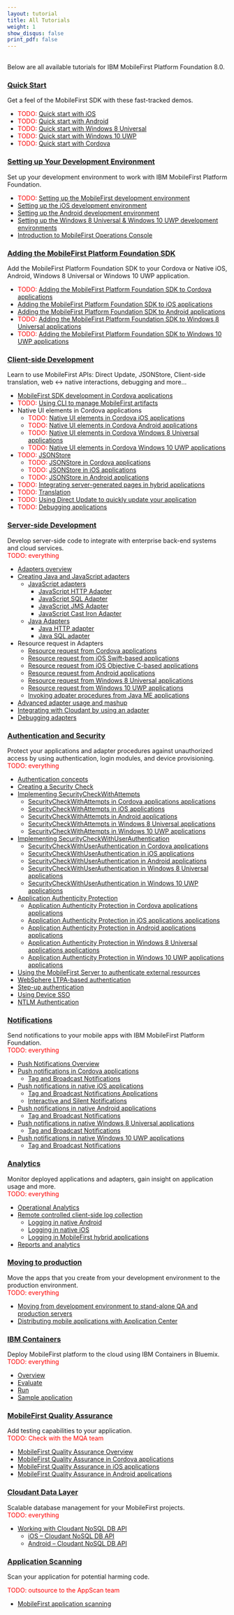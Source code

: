 ```yaml
---
layout: tutorial
title: All Tutorials
weight: 1
show_disqus: false
print_pdf: false
---
```

<br>
Below are all available tutorials for IBM MobileFirst Platform Foundation 8.0.

### [Quick Start](../quick-start)
Get a feel of the MobileFirst SDK with these fast-tracked demos.

* <span style="color:red">TODO: </span>[Quick start with iOS](../quick-start/ios/)
* <span style="color:red">TODO: </span>[Quick start with Android](../quick-start/android/)
* <span style="color:red">TODO: </span>[Quick start with Windows 8 Universal](../quick-start/windows-8/)
* <span style="color:red">TODO: </span>[Quick start with Windows 10 UWP](../quick-start/windows-10/)
* <span style="color:red">TODO: </span>[Quick start with Cordova](../quick-start/cordova/)

### [Setting up Your Development Environment](../setting-up-your-development-environment/)
Set up your development environment to work with IBM MobileFirst Platform Foundation.

* <span style="color:red">TODO: </span>[Setting up the MobileFirst development environment](../setting-up-your-development-environment/setting-up-the-mobilefirst-development-environment/)
* [Setting up the iOS development environment](../setting-up-your-development-environment/setting-up-the-ios-development-environment/)
* [Setting up the Android development environment](../setting-up-your-development-environment/setting-up-the-android-development-environment/)
* [Setting up the Windows 8 Universal & Windows 10 UWP development environments](../setting-up-your-development-environment/setting-up-the-windows-8-and-windows-10-development-environment/)
* [Introduction to MobileFirst Operations Console](../quick-start/introduction-to-mobilefirst-platform-operations-console/)

### [Adding the MobileFirst Platform Foundation SDK](../adding-the-mfpf-sdk/)
Add the MobileFirst Platform Foundation SDK to your Cordova or Native iOS, Android, Windows 8 Universal or Windows 10 UWP application.

* <span style="color:red">TODO: </span>[Adding the MobileFirst Platform Foundation SDK to Cordova applications](../adding-the-mfpf-sdk/adding-the-mfpf-sdk-to-cordova-applications/)
* [Adding the MobileFirst Platform Foundation SDK to iOS applications](../adding-the-mfpf-sdk/adding-the-mfpf-sdk-to-ios-applications/)
* [Adding the MobileFirst Platform Foundation SDK to Android applications](../adding-the-mfpf-sdk/adding-the-mfpf-sdk-to-android-applications/)
* <span style="color:red">TODO: </span>[Adding the MobileFirst Platform Foundation SDK to Windows 8 Universal applications](../adding-the-mfpf-sdk/adding-the-mfpf-sdk-to-windows-8-applications/)
* <span style="color:red">TODO: </span>[Adding the MobileFirst Platform Foundation SDK to Windows 10 UWP applications](../adding-the-mfpf-sdk/adding-the-mfpf-sdk-to-windows-10-applications/)

### [Client-side Development](../client-side-development/)
Learn to use MobileFirst APIs: Direct Update, JSONStore, Client-side translation, web &#8596; native interactions, debugging and more...

* [MobileFirst SDK development in Cordova applications](../client-side-development/mfpf-development-in-cordova-applications/)
* <span style="color:red">TODO: </span>[Using CLI to manage MobileFirst artifacts](../client-side-development/using-cli-to-manage-mobilefirst-artifacts/)
* Native UI elements in Cordova applications
    * <span style="color:red">TODO: </span>[Native UI elements in Cordova iOS applications](../client-side-development/native-ui-elements-in-cordova-ios-applications/)
    * <span style="color:red">TODO: </span>[Native UI elements in Cordova Android applications](../client-side-development/native-ui-elements-in-cordova-android-applications/)
    * <span style="color:red">TODO: </span>[Native UI elements in Cordova Windows 8 Universal applications](../client-side-development/native-ui-elements-in-cordova-windows-8-applications/)
    * <span style="color:red">TODO: </span>[Native UI elements in Cordova Windows 10 UWP applications](../client-side-development/native-ui-elements-in-cordova-windows-10-applications/)
* <span style="color:red">TODO: </span>[JSONStore](../client-side-development/jsonstore/)
    * <span style="color:red">TODO: </span>[JSONStore in Cordova applications](../client-side-development/jsonstore/jsonstore-javascript/)
	* <span style="color:red">TODO: </span>[JSONStore in iOS applications](../client-side-development/jsonstore/jsonstore-objective-c/)
	* <span style="color:red">TODO: </span>[JSONStore in Android applications](../client-side-development/jsonstore/jsonstore-java/)
* <span style="color:red">TODO: </span>[Integrating server-generated pages in hybrid applications](../advanced-topics/integrating-server-generated-pages-hybrid-applications/)
* <span style="color:red">TODO: </span>[Translation](../client-side-development/translation/)
* <span style="color:red">TODO: </span>[Using Direct Update to quickly update your application](../client-side-development/using-direct-update-to-quickly-update-your-application/)
* <span style="color:red">TODO: </span>[Debugging applications](../client-side-development/debugging-applications/)

### [Server-side Development](../server-side-development/)
Develop server-side code to integrate with enterprise back-end systems and cloud services.  
<span style="color:red">TODO: everything</span>

* [Adapters overview](../server-side-development/adapters-overview/)
* [Creating Java and JavaScript adapters](../server-side-development/creating-adapters/)
    * [JavaScript adapters](../server-side-development/creating-adapters/javascript-adapters/)
        * [JavaScript HTTP Adapter](../server-side-development/creating-adapters/javascript-adapters/js-http-adapter/)
        * [JavaScript SQL Adapter](../server-side-development/creating-adapters/javascript-adapters/js-sql-adapter/)
        * [JavaScript JMS Adapter](../server-side-development/creating-adapters/javascript-adapters/js-jms-adapter/)
        * [JavaScript Cast Iron Adapter](../server-side-development/creating-adapters/javascript-adapters/js-cast-iron-adapter/)
    * [Java Adapters](../server-side-development/java-adapters/)
        * [Java HTTP adapter](../server-side-development/creating-adapters/java-adapters/java-http-adapter/)
        * [Java SQL adapter](../server-side-development/creating-adapters/java-adapters/java-sql-adapter/)
* Resource request in Adapters
    * [Resource request from Cordova applications](../server-side-development/resource-request-from-cordova-applications/)
    * [Resource request from iOS Swift-based applications](../server-side-development/resource-request-from-native-ios-swift-applications/)
    * [Resource request from iOS Objective C-based applications](../server-side-development/resource-request-from-native-ios-applications/)
    * [Resource request from Android applications](../server-side-development/resource-request-from-native-android-applications/)
    * [Resource request from Windows 8 Universal applications](../server-side-development/resource-request-from-native-windows-8-applications/)
    * [Resource request from Windows 10 UWP applications](../server-side-development/resource-request-from-native-windows-10-applications/)
    * [Invoking adpater procedures from Java ME applications](../server-side-development/invoking-adapter-procedures-from-java-micro-edition-applications/)
* [Advanced adapter usage and mashup](../server-side-development/advanced-adapter-usage-mashup/)
* [Integrating with Cloudant by using an adapter](../server-side-development/cloudant/)
* [Debugging adapters](../server-side-development/debugging-adapters/)

### [Authentication and Security](../authentication-and-security/)
Protect your applications and adapter procedures against unauthorized access by using authentication, login modules, and device provisioning.  
<span style="color:red">TODO: everything</span>

* [Authentication concepts](../authentication-and-security/authentication-concepts/)
* [Creating a Security Check](../authentication-and-security/creating-a-security-check/)
* [Implementing SecurityCheckWithAttempts](../authentication-and-security/implementing-securitycheckwithattempts/)
    * [SecurityCheckWithAttempts in Cordova applications applications](../authentication-and-security/implementing-securitycheckwithattempts/cordova/)
    * [SecurityCheckWithAttempts in iOS applications](../authentication-and-security/implementing-securitycheckwithattempts/ios/)
    * [SecurityCheckWithAttempts in Android applications](../authentication-and-security/implementing-securitycheckwithattempts/android/)
    * [SecurityCheckWithAttempts in Windows 8 Universal  applications](../authentication-and-security/implementing-securitycheckwithattempts/windows-8/)
    * [SecurityCheckWithAttempts in Windows 10 UWP  applications](../authentication-and-security/implementing-securitycheckwithattempts/windows-10/)
* [Implementing SecurityCheckWithUserAuthentication](../authentication-and-security/implementing-securitycheckwithuserauthentication/)
    * [SecurityCheckWithUserAuthentication in Cordova  applications](../authentication-and-security/implementing-securitycheckwithuserauthentication/cordova/)
    * [SecurityCheckWithUserAuthentication in iOS  applications](../authentication-and-security/implementing-securitycheckwithuserauthentication/ios/)
    * [SecurityCheckWithUserAuthentication in Android  applications](../authentication-and-security/implementing-securitycheckwithuserauthentication/android/)
    * [SecurityCheckWithUserAuthentication in Windows 8 Universal  applications](../authentication-and-security/implementing-securitycheckwithuserauthentication/windows-8/)
    * [SecurityCheckWithUserAuthentication in Windows 10 UWP  applications](../authentication-and-security/implementing-securitycheckwithuserauthentication/windows-10/)
* [Application Authenticity Protection](../authentication-and-security/application-authenticity-protection/)
    * [Application Authenticity Protection in Cordova applications applications](../authentication-and-security/application-authenticity-protection/cordova/)
	* [Application Authenticity Protection in iOS applications applications](../authentication-and-security/application-authenticity-protection/ios/)
	* [Application Authenticity Protection in Android applications applications](../authentication-and-security/application-authenticity-protection/android/)
	* [Application Authenticity Protection in Windows 8 Universal applications applications](../authentication-and-security/application-authenticity-protection/windows-8)
    * [Application Authenticity Protection in Windows 10 UWP applications applications](../authentication-and-security/application-authenticity-protection/windows-10)
* [Using the MobileFirst Server to authenticate external resources](../authentication-and-security/using-mobilefirst-server-authenticate-external-resources/)
* [WebSphere LTPA-based authentication](../authentication-and-security/websphere-ltpa-based-authentication/)
* [Step-up authentication](../authentication-and-security/step-up-authentication/)
* [Using Device SSO](../authentication-and-security/using-device-sso/)
* [NTLM Authentication](../authentication-and-security/ntlm-authentication/)

### [Notifications](../notifications/)
Send notifications to your mobile apps with IBM MobileFirst Platform Foundation.  
<span style="color:red">TODO: everything</span>

* [Push Notifications Overview](../notifications/push-notifications-overview/)
* [Push notifications in Cordova applications](../notifications/push-notifications-in-cordova-applications/)
    * [Tag and Broadcast Notifications](../notifications/push-notifications-in-cordova-applications/tag-based/)
* [Push notifications in native iOS applications](../notifications/push-notifications-in-native-ios-applications/)
	* [Tag and Broadcast Notifications Applications](../notifications/push-notifications-in-native-ios-applications/tag-based/)
	* [Interactive and Silent  Notifications](../notifications/push-notifications-in-native-ios-applications/interactive-and-silent/)
* [Push notifications in native Android applications](../notifications/push-notifications-in-native-android-applications/)
	* [Tag and Broadcast  Notifications](../notifications/push-notifications-in-native-android-applications/tag-based/)
* [Push notifications in native Windows 8 Universal applications](../notifications/push-notifications-in-native-windows-8-applications/)
	* [Tag and Broadcast  Notifications](../notifications/push-notifications-in-native-windows-8-applications/tag-based/)
* [Push notifications in native Windows 10 UWP applications](../notifications/push-notifications-in-native-windows-10-applications/)
    * [Tag and Broadcast  Notifications](../notifications/push-notifications-in-native-windows-10-applications/tag-based/)

### [Analytics](../analytics/)
Monitor deployed applications and adapters, gain insight on application usage and more.  
<span style="color:red">TODO: everything</span>

* [Operational Analytics](../analytics/operational-analytics/)
* [Remote controlled client-side log collection](../client-side-development/remote-controlled-client-side-log-collection/)
    * [Logging in native Android](../client-side-development-/remote-controlled-client-side-log-collection/logging-in-native-android/)
    * [Logging in native iOS](../client-side-development/remote-controlled-client-side-log-collection/logging-in-native-ios/)
    * [Logging in MobileFirst hybrid applications](../client-side-development/remote-controlled-client-side-log-collection/logging-in-hybrid-applications/)
* [Reports and analytics](../analytics/reports-analytics/)

### [Moving to production](../moving-to-production/)
Move the apps that you create from your development environment to the production environment.  
<span style="color:red">TODO: everything</span>

* [Moving from development environment to stand-alone QA and production servers](../moving-to-production/moving-development-environment-stand-alone-qa-production-servers/)
* [Distributing mobile applications with Application Center](../moving-to-production/distributing-mobile-applications-with-application-center/)

### [IBM Containers](../ibm-containers/)
Deploy MobileFirst platform to the cloud using IBM Containers in Bluemix.  
<span style="color:red">TODO: everything</span>

* [Overview](../ibm-containers/)
* [Evaluate](../ibm-containers/evaluate/)
* [Run](../ibm-containers/run/)
* [Sample application](../ibm-containers/sample-app/)

### [MobileFirst Quality Assurance]({{site.baseurl}}/tutorials/en/quality-assurance/8.0/overview)
Add testing capabilities to your application.  
<span style="color:red">TODO: Check with the MQA team</span>

* [MobileFirst Quality Assurance Overview]({{site.baseurl}}/tutorials/en/quality-assurance/8.0/overview/)
* [MobileFirst Quality Assurance in Cordova applications]({{site.baseurl}}/tutorials/en/quality-assurance/8.0/cordova/)
* [MobileFirst Quality Assurance in iOS applications]({{site.baseurl}}/tutorials/en/quality-assurance/8.0/ios/)
* [MobileFirst Quality Assurance in Android applications]({{site.baseurl}}/tutorials/en/quality-assurance/8.0/android/)

### [Cloudant Data Layer](../../../cloudant/)
Scalable database management for your MobileFirst projects.  
<span style="color:red">TODO: everything</span>

* [Working with Cloudant NoSQL DB API](../client-side-development/working-with-cloudant-nosql-db-api/)
    * [iOS – Cloudant NoSQL DB API](../client-side-development/working-with-cloudant-nosql-db-api/ios/)
	* [Android – Cloudant NoSQL DB API](../client-side-development/working-with-cloudant-nosql-db-api/android/)

### [Application Scanning]({{site.baseurl}}/tutorials/en/application-scanning)
Scan your application for potential harming code. 
 
<span style="color:red">TODO: outsource to the AppScan team</span>  
* [MobileFirst application scanning]({{site.baseurl}}/tutorials/en/application-scanning/)
